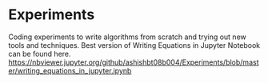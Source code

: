 # Experiments
Coding experiments to write algorithms from scratch and trying out new tools and techniques.
Best version of Writing Equations in Jupyter Notebook can be found here.
https://nbviewer.jupyter.org/github/ashishbt08b004/Experiments/blob/master/writing_equations_in_jupyter.ipynb
